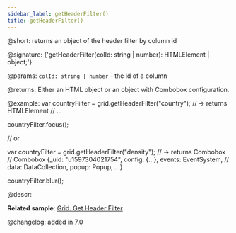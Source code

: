 ```yaml
---
sidebar_label: getHeaderFilter()
title: getHeaderFilter()
---          
```


@short: returns an object of the header filter by column id

@signature: {'getHeaderFilter(colId: string | number): HTMLElement | object;'}

@params:
`colId: string | number` - the id of a column

@returns:
Either an HTML object or an object with Combobox configuration.

@example:
var countryFilter = grid.getHeaderFilter("country");
// -> returns HTMLElement
// <label class="dhx_grid-filter__label dxi dxi-menu-down">...</label>

countryFilter.focus();

// or

var countryFilter = grid.getHeaderFilter("density");
// -> returns Combobox
// Combobox {_uid: "u1597304021754", config: {…}, events: EventSystem, 
// data: DataCollection, popup: Popup, …}

countryFilter.blur();

@descr:

**Related sample**: [Grid. Get Header Filter](https://snippet.dhtmlx.com/n8srjle3)

@changelog:
added in 7.0

[comment]: # (@related: grid/usage.md#getting-header-filter)
